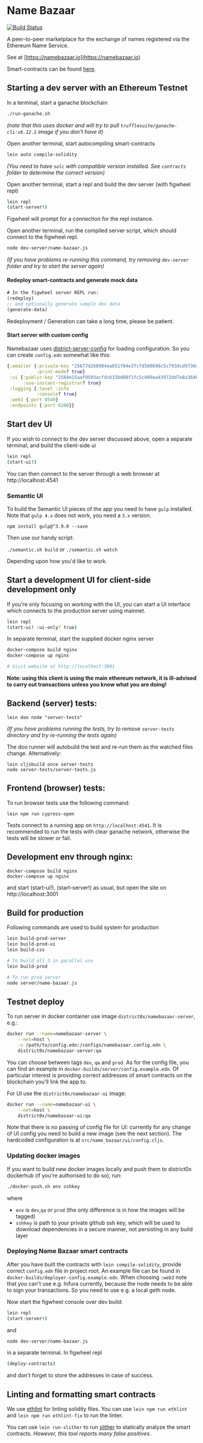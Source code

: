 # Name Bazaar

[![Build Status](https://travis-ci.org/district0x/name-bazaar.svg?branch=master)](https://travis-ci.org/district0x/name-bazaar)

A peer-to-peer marketplace for the exchange of names registered via the Ethereum Name Service.

See at [https://namebazaar.io](https://namebazaar.io)

Smart-contracts can be found [here](https://github.com/district0x/name-bazaar/tree/master/resources/public/contracts/src).

## Starting a dev server with an Ethereum Testnet

In a terminal, start a ganache blockchain

```bash
./run-ganache.sh
```

_(note that this uses docker and will try to pull `trufflesuite/ganache-cli:v6.12.1` image if you don't have it)_

Open another terminal, start autocompiling smart-contracts

```bash
lein auto compile-solidity
```

_(You need to have `solc` with compatible version installed. See `contracts` folder to determine the
correct version)_

Open another terminal, start a repl and build the dev server (with
figwheel repl)

```bash
lein repl
(start-server!)
```

Figwheel will prompt for a connection for the repl instance.

Open another terminal, run the compiled server script, which should
connect to the figwheel repl.

```bash
node dev-server/name-bazaar.js
```
_(If you have problems re-running this command, try removing `dev-server`
folder and try to start the server again)_

#### Redeploy smart-contracts and generate mock data

```clojure
# In the figwheel server REPL run:
(redeploy)
;; and optionally generate sample dev data
(generate-data)
```

Redeployment / Generation can take a long time, please be patient.

#### Start server with custom config

Namebazaar uses [district-server-config](https://github.com/district0x/district-server-config) for loading configuration. So you can create `config.edn` somewhat like this:

```clojure
{:emailer {:private-key "25677d268904ea651f84e37cfd580696c5c793dcd9730c415bf03b96003c09e9ef8"
           :print-mode? true}
 :ui {:public-key "2564e15aaf9593acfdc633bd08f1fc5c089aa43972dd7e8a36d67825cd0154602da47d02f30e1f74e7e72c81ba5f0b3dd20d4d4f0cc6652a2e719a0e9d4c7f10943"
      :use-instant-registrar? true}
 :logging {:level :info
           :console? true}
 :web3 {:port 8549}
 :endpoints {:port 6200}}
```

## Start dev UI

If you wish to connect to the dev server discussed above, open a
separate terminal, and build the client-side ui

```bash
lein repl
(start-ui!)
```

You can then connect to the server through a web browser at http://localhost:4541

### Semantic UI

To build the Semantic UI pieces of the app you need to have `gulp` installed.
Note that `gulp 4.x` does not work, you need a `3.x` version.

`npm install gulp@^3.9.0 --save`

Then use our handy script:

`./semantic.sh build`
or
`./semantic.sh watch`

Depending upon how you'd like to work.

## Start a development UI for client-side development only

If you're only focusing on working with the UI, you can start a UI
interface which connects to the production server using mainnet.

```bash
lein repl
(start-ui! :ui-only? true)
```

In separate terminal, start the supplied docker nginx server

```bash
docker-compose build nginx
docker-compose up nginx

# Visit website at http://localhost:3001
```

**Note: using this client is using the main ethereum network, it is
ill-advised to carry out transactions unless you know what you are doing!**

## Backend (server) tests:

```
lein doo node "server-tests"
```
_(If you have problems running the tests, try to remove `server-tests` directory
and try re-running the tests again)_

The doo runner will autobuild the test and re-run them as the watched files change.
Alternatively:

```
lein cljsbuild once server-tests
node server-tests/server-tests.js
```

## Frontend (browser) tests:

To run browser tests use the following command:
```
lein npm run cypress-open
```

Tests connect to a running app on `http://localhost:4541`. It is recommended to run the
tests with clear ganache network, otherwise the tests will be slower or fail.

## Development env through nginx:

```
docker-compose build nginx
docker-compose up nginx
```

and start (start-ui!), (start-server!) as usual, but open the site on http://localhost:3001

## Build for production

Following commands are used to build system for production

```bash
lein build-prod-server
lein build-prod-ui
lein build-css

# To build all 3 in parallel use
lein build-prod

# To run prod server
node server/name-bazaar.js
```

## Testnet deploy

To run server in docker container use image `district0x/namebazaar-server`, e.g.:

```bash
docker run --name=namebazaar-server \
    --net=host \
    -v /path/to/config.edn:/configs/namebazaar.config.edn \
    district0x/namebazaar-server:qa
```

You can choose between tags `dev`, `qa` and `prod`.  As for the config file, you can find an example in `docker-builds/server/config.example.edn`. Of particular interest is providing correct addresses of smart contracts on the blockchain you'll link the app to.

For UI use the `district0x/namebazaar-ui` image:

```bash
docker run --name=namebazaar-ui \
    --net=host \
    district0x/namebazaar-ui:qa
```

Note that there is no passing of config file for UI: currently for any change of UI config you need to build a new image (see the next section). The hardcoded configuration is at `src/name_bazaar/ui/config.cljs`.

### Updating docker images

If you want to build new docker images locally and push them to district0x dockerhub (if you're authorised to do so), run:

```bash
./docker-push.sh env sshkey
```

where

* `env` is `dev`,`qa` or `prod` (the only difference is in how the images will be tagged)
* `sshkey` is path to your private github ssh key, which will be used to download dependencies in a secure manner, not persisting in any build layer

### Deploying Name Bazaar smart contracts

After you have built the contracts with `lein compile-solidity`, provide correct `config.edn` file in project root. An example file can be found in `docker-builds/deployer-config.example.edn`. When choosing `:web3` note that you can't use e.g. Infura currently, because the node needs to be able to sign your transactions. So you need to use e.g. a local geth node.

Now start the figwheel console over dev build:

```bash
lein repl
(start-server!)
```

and

```bash
node dev-server/name-bazaar.js
```

in a separate terminal. In figwheel repl

```bash
(deploy-contracts)
```

and don't forget to store the addresses in case of success.

## Linting and formatting smart contracts

We use [ethlint](https://github.com/duaraghav8/Ethlint) for linting solidity files. You
can use `lein npm run ethlint` and `lein npm run ethlint-fix` to run the linter.

You can use `lein run-slither` to run [slither](https://github.com/crytic/slither) to
statically analyze the smart contracts. _However, this tool reports many false positives_.
